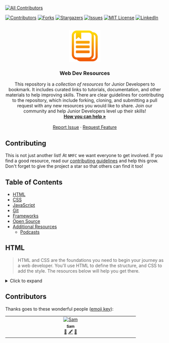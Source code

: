 <!-- Improved compatibility of back to top link: See: https://github.com/othneildrew/Best-README-Template/pull/73 -->
<!-- ALL-CONTRIBUTORS-BADGE:START - Do not remove or modify this section -->
[![All Contributors](https://img.shields.io/badge/all_contributors-1-orange.svg?style=flat-square)](#contributors-)
<!-- ALL-CONTRIBUTORS-BADGE:END -->

<a id="readme-top"></a>

<!-- PROJECT SHIELDS -->

[![Contributors][contributors-shield]][contributors-url]
[![Forks][forks-shield]][forks-url]
[![Stargazers][stars-shield]][stars-url]
[![Issues][issues-shield]][issues-url]
[![MIT License][license-shield]][license-url]
[![LinkedIn][linkedin-shield]][linkedin-url]

<!-- PROJECT LOGO -->
<br />
<div align="center">
  <a href="https://github.com/notMyFirstCodeo/web-dev-resources">
    <img src="images/logo.png" alt="Logo" width="100" height="100">
  </a>

<h3 align="center">Web Dev Resources</h3>

  <p align="center">
    This repository is a <em>collection of resources</em> for Junior Developers to bookmark. It includes curated links to tutorials, documentation, and other materials to help improving skills. There are clear guidelines for contributing to the repository, which include forking, cloning, and submitting a pull request with any new resources you would like to share. Join our community and help Junior Developers level up their skills!
    <br />
    <a href="https://github.com/notMyFirstCodeo/web-dev-resources"><strong>How you can help »</strong></a>
    <br />
    <br />
    <a href="https://github.com/notMyFirstCodeo/web-dev-resources/issues">Report Issue</a>
    ·
    <a href="https://github.com/notMyFirstCodeo/web-dev-resources/issues">Request Feature</a>
  </p>
</div>

<!-- CONTRIBUTING -->

## Contributing

This is not just another list! At `NMFC` we want everyone to get involved. If you find a good resource, read our [contributing guidelines](./CONTRIBUTING.md) and help this grow. Don't forget to give the project a star so that others can find it too!

<!-- TABLE OF CONTENTS -->

## Table of Contents

- [HTML](#html)
- [CSS](#css)
- [JavaScript](#javascript)
- [Git](#git)
- [Frameworks](#frameworks)
- [Open Source](#open-source)
- [Additional Resources](#additional-resources)
  - [Podcasts](#podcasts)

<!-- <details>
  <summary>Click to expand</summary>
  <ul>
    <li>
      <a href="#html">HTML</a>
    </li>
    <li>
      <a href="#css">CSS</a>
    </li>
    <li>
      <a href="#javascript">JavaScript</a>
    </li>
    <li>
      <a href="#git">Git</a>
    </li>
    <li>
      <a href="#frameworks">Frameworks</a>
    </li>
    <li>
      <a href="#open-source">Open Source</a>
    </li>
    <li>
      <a href="#additional-resources">Additional Resources</a>
      <ul>
        <li><a href="#podcasts">Podcasts</a></li>
      </ul>
    </li>
  </ul>
</details> -->

## HTML

> HTML and CSS are the foundations you need to begin your journey as a web developer. You'll use HTML to define the structure, and CSS to add the style. The resources below will help you get there.

<details><summary>Click to expand</summary>
<br>
<p>

| Website                                                                                           | Description                                                                                                                     |
| ------------------------------------------------------------------------------------------------- | ------------------------------------------------------------------------------------------------------------------------------- |
| [freeCodeCamp](https://www.freecodecamp.org/learn)                                                | Free course to learn Web Development.                                                                                           |
| [Interneting Is Hard](https://www.internetingishard.com)                                          | Friendly web development tutorials for complete beginners.                                                                      |
| [Learn to Code HTML & CSS](https://learn.shayhowe.com)                                            | The guide covers a variety of web design and development topics, ranging from beginner to advanced skill levels.                |
| [HTML Elements](https://developer.mozilla.org/en-US/docs/Web/HTML/Element)                        | HTML elements reference by MDN.                                                                                                 |
| [HTML Entity](https://css-tricks.com/snippets/html/glyphs/)                                       | HTML Entity Reference by CSS-Tricks.                                                                                            |
| [HTML Shark](https://html-shark.com)                                                              | Smart moves and dirty tricks for coding websites, effects and elements in HTML.                                                 |
| [CSS3 Properties](https://developer.mozilla.org/en-US/docs/Web/CSS/Reference)                     | CSS reference by MDN.                                                                                                           |
| [CSS Reference](https://cssreference.io)                                                          | A free visual guide to CSS.                                                                                                     |
| [CSS Layout](https://csslayout.io)                                                                | A collection of popular layouts and patterns made with CSS.                                                                     |
| [Modern CSS Solutions](https://moderncss.dev)                                                     | A series examining modern CSS solutions to problems.                                                                            |
| [CSS Diner](https://flukeout.github.io)                                                           | A fun game to help you learn and practice CSS selectors.                                                                        |
| [Flexbox Froggy](https://flexboxfroggy.com)                                                       | A game that helps you to learn CSS Flex.                                                                                        |
| [CSS TRICKS - Flexbox](https://css-tricks.com/snippets/css/a-guide-to-flexbox/)                   | A Complete Guide to Flexbox.                                                                                                    |
| [Grid by Example](https://gridbyexample.com)                                                      | Everything you need to learn CSS Grid Layout.                                                                                   |
| [Grid Garden](https://cssgridgarden.com)                                                          | A game for learning CSS Grid.                                                                                                   |
| [CSS TRICKS - A Complete Guide to Grid](https://css-tricks.com/snippets/css/complete-guide-grid/) | A comprehensive guide to CSS grid, focusing on all the settings both for the grid parent container and the grid child elements. |
| [Learn CSS Grid](https://learncssgrid.com)                                                        | A comprehensive guide to help you understand and learn CSS Grid Layout, by Jonathan Suh.                                        |
| [Can I Use](https://caniuse.com)                                                                  | Up-to-date browser support tables for support of front-end web technologies on desktop and mobile web browsers.                 |
| [CSS Effects](https://emilkowalski.github.io/css-effects-snippets/)                               | CSS Animations.                                                                                                                 |
| [Keyframes](https://keyframes.app)                                                                | Create basic or complex CSS @keyframe animations with a visual timeline editor.                                                 |
| [Animista](https://animista.net)                                                                  | Play with a collection of ready to use CSS animations.                                                                          |
| [BEM](https://9elements.com/bem-cheat-sheet)                                                      | BEM naming cheat sheet.                                                                                                         |
| [Autoprefixer](https://autoprefixer.github.io)                                                    | Autoprefixer is a PostCSS plugin which parses your CSS and adds vendor prefixes.                                                |
| [CSS Formatter](https://www.cleancss.com/css-beautify/)                                           | Online CSS Formatter, CSS Beautifier.                                                                                           |
| [Placeholder](https://placeholder.com)                                                            | How To Use Our Placeholders. Just specify the image size after our URL and you'll get a placeholder image.                      |
| [DevProjects](https://www.codementor.io/projects/html_css)                                        | Practice your coding skills with free HTML/CSS projects. Projects vary from beginner to advanced level.                         |
| [HTML Cheat Sheet](https://www.interviewbit.com/html-cheat-sheet/)                                | A Complete HTML Cheat Sheet to help you master HTML.                                                                            |
| [CSS Cheat Sheet](https://www.interviewbit.com/css-cheat-sheet/)                                  | Brush up on your CSS Skills with this comprehensive Cheat Sheet.                                                                |
| [HTML and HTML5 Interview Questions](https://www.interviewbit.com/html-interview-questions/)      | A Complete list of HTML Interview Questions to help you ace your interview.                                                     |

</p>
<p align="right">(<a href="#readme-top">Back to top ⬆</a>)</p>
</details>

## Contributors

Thanks goes to these wonderful people ([emoji key](https://allcontributors.org/docs/en/emoji-key)):
<!-- ALL-CONTRIBUTORS-LIST:START - Do not remove or modify this section -->
<!-- prettier-ignore-start -->
<!-- markdownlint-disable -->
<table>
  <tbody>
    <tr>
      <td align="center" valign="top" width="14.28%"><a href="https://www.sf-adams.com/"><img src="https://avatars.githubusercontent.com/u/35069870?v=4?s=100" width="100px;" alt="Sam"/><br /><sub><b>Sam</b></sub></a><br /><a href="https://github.com/notMyFirstCodeo/web-dev-resources/commits?author=sf-adams" title="Documentation">📖</a> <a href="#content-sf-adams" title="Content">🖋</a> <a href="#maintenance-sf-adams" title="Maintenance">🚧</a></td>
    </tr>
  </tbody>
</table>

<!-- markdownlint-restore -->
<!-- prettier-ignore-end -->

<!-- ALL-CONTRIBUTORS-LIST:END -->

<!-- MARKDOWN LINKS & IMAGES -->
<!-- https://www.markdownguide.org/basic-syntax/#reference-style-links -->

<!-- [contributors-shield]: https://img.shields.io/github/contributors/notMyFirstCodeo/web-dev-resources.svg?style=for-the-badge -->

[contributors-shield]: https://img.shields.io/github/all-contributors/notMyFirstCodeo/web-dev-resources.svg?style=for-the-badge
[contributors-url]: https://github.com/notMyFirstCodeo/web-dev-resources/graphs/contributors
[forks-shield]: https://img.shields.io/github/forks/notMyFirstCodeo/web-dev-resources.svg?style=for-the-badge
[forks-url]: https://github.com/notMyFirstCodeo/web-dev-resources/network/members
[stars-shield]: https://img.shields.io/github/stars/notMyFirstCodeo/web-dev-resources.svg?style=for-the-badge
[stars-url]: https://github.com/notMyFirstCodeo/web-dev-resources/stargazers
[issues-shield]: https://img.shields.io/github/issues/notMyFirstCodeo/web-dev-resources.svg?style=for-the-badge
[issues-url]: https://github.com/notMyFirstCodeo/web-dev-resources/issues
[license-shield]: https://img.shields.io/github/license/notMyFirstCodeo/web-dev-resources.svg?style=for-the-badge
[license-url]: https://github.com/notMyFirstCodeo/web-dev-resources/blob/master/LICENSE.txt
[linkedin-shield]: https://img.shields.io/badge/-LinkedIn-black.svg?style=for-the-badge&logo=linkedin&colorB=555
[linkedin-url]: https://linkedin.com/in/sf-adams

